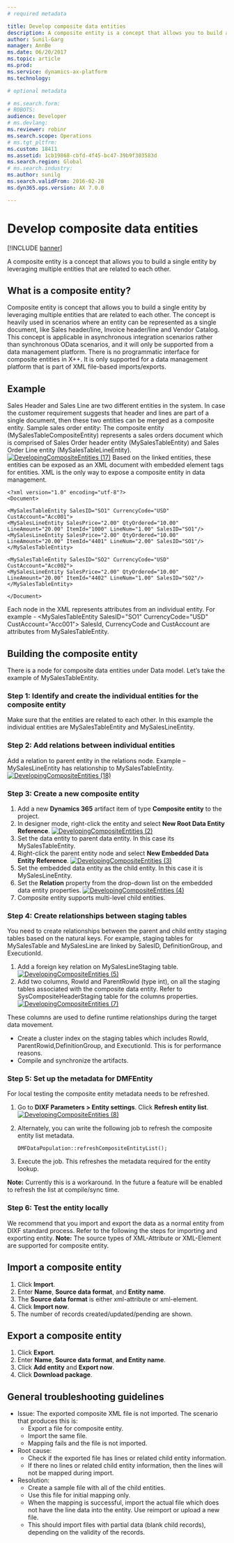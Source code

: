 ```yaml
---
# required metadata

title: Develop composite data entities
description: A composite entity is a concept that allows you to build a single entity by leveraging multiple entities that are related to each other. 
author: Sunil-Garg
manager: AnnBe
ms.date: 06/20/2017
ms.topic: article
ms.prod: 
ms.service: dynamics-ax-platform
ms.technology: 

# optional metadata

# ms.search.form: 
# ROBOTS: 
audience: Developer
# ms.devlang: 
ms.reviewer: robinr
ms.search.scope: Operations
# ms.tgt_pltfrm: 
ms.custom: 18411
ms.assetid: 1cb19868-cbfd-4f45-bc47-39b9f303583d
ms.search.region: Global
# ms.search.industry: 
ms.author: sunilg
ms.search.validFrom: 2016-02-28
ms.dyn365.ops.version: AX 7.0.0

---
```


# Develop composite data entities

[!INCLUDE [banner](../includes/banner.md)]

A composite entity is a concept that allows you to build a single entity by leveraging multiple entities that are related to each other. 

What is a composite entity?
---------------------------

Composite entity is concept that allows you to build a single entity by leveraging multiple entities that are related to each other. The concept is heavily used in scenarios where an entity can be represented as a single document, like Sales header/line, Invoice header/line and Vendor Catalog. This concept is applicable in asynchronous integration scenarios rather than synchronous OData scenarios, and it will only be supported from a data management platform. There is no programmatic interface for composite entities in X++. It is only supported for a data management platform that is part of XML file-based imports/exports.

## Example
Sales Header and Sales Line are two different entities in the system. In case the customer requirement suggests that header and lines are part of a single document, then these two entities can be merged as a composite entity. Sample sales order entity: The composite entity (MySalesTableCompositeEntity) represents a sales orders document which is comprised of Sales Order header entity (MySalesTableEntity) and Sales Order Line entity (MySalesTableLineEntity). [![DevelopingCompositeEntities (17)](./media/developingcompositeentities-17-1024x290.png)](./media/developingcompositeentities-17.png) Based on the linked entities, these entities can be exposed as an XML document with embedded element tags for entities. XML is the only way to expose a composite entity in data management.

    <?xml version="1.0" encoding="utf-8"?>
    <Document>

    <MySalesTableEntity SalesID="SO1" CurrencyCode="USD" CustAccount="Acc001">
    <MySalesLineEntity SalesPrice="2.00" QtyOrdered="10.00" LineAmount="20.00" ItemId="1000" LineNum="1.00" SalesID="SO1"/>
    <MySalesLineEntity SalesPrice="2.00" QtyOrdered="10.00" LineAmount="20.00" ItemId="4401" LineNum="2.00" SalesID="SO1"/>
    </MySalesTableEntity>

    <MySalesTableEntity SalesID="SO2" CurrencyCode="USD" CustAccount="Acc002">
    <MySalesLineEntity SalesPrice="2.00" QtyOrdered="10.00" LineAmount="20.00" ItemId="4402" LineNum="1.00" SalesID="SO2"/>
    </MySalesTableEntity>

    </Document>

Each node in the XML represents attributes from an individual entity. For example - &lt;MySalesTableEntity SalesID="SO1" CurrencyCode="USD" CustAccount="Acc001"&gt; SalesId, CurrencyCode and CustAccount are attributes from MySalesTableEntity.

## Building the composite entity
There is a node for composite data entities under Data model. Let’s take the example of MySalesTableEntity.

### Step 1: Identify and create the individual entities for the composite entity

Make sure that the entities are related to each other. In this example the individual entities are MySalesTableEntity and MySalesLineEntity.

### Step 2: Add relations between individual entities

Add a relation to parent entity in the relations node. Example – MySalesLineEntity has relationship to MySalesTableEntity.  [![DevelopingCompositeEntities (18)](./media/developingcompositeentities-18.png)](./media/developingcompositeentities-18.png)

### Step 3: Create a new composite entity

1.  Add a new **Dynamics 365** artifact item of type **Composite entity** to the project.
2.  In designer mode, right-click the entity and select **New Root Data Entity Reference**. [![DevelopingCompositeEntities (2)](./media/developingcompositeentities-2.png)](./media/developingcompositeentities-2.png)
3.  Set the data entity to parent data entity. In this case its MySalesTableEntity.
4.  Right-click the parent entity node and select **New Embedded Data Entity Reference**. [![DevelopingCompositeEntities (3)](./media/developingcompositeentities-3.png)](./media/developingcompositeentities-3.png)
5.  Set the embedded data entity as the child entity. In this case it is MySalesLineEntity.
6.  Set the **Relation** property from the drop-down list on the embedded data entity properties.  [![DevelopingCompositeEntities (4)](./media/developingcompositeentities-4.png)](./media/developingcompositeentities-4.png)
7.  Composite entity supports multi-level child entities.

### Step 4: Create relationships between staging tables

You need to create relationships between the parent and child entity staging tables based on the natural keys. For example, staging tables for MySalesTable and MySalesLine are linked by SalesID, DefinitionGroup, and ExecutionId.

1.  Add a foreign key relation on MySalesLineStaging table.  [![DevelopingCompositeEntities (5)](./media/developingcompositeentities-5.png)](./media/developingcompositeentities-5.png)
2.  Add two columns, RowId and ParentRowId (type int), on all the staging tables associated with the composite data entity. Refer to SysCompositeHeaderStaging table for the columns properties. [![DevelopingCompositeEntities (7)](./media/developingcompositeentities-7.png)](./media/developingcompositeentities-7.png)

These columns are used to define runtime relationships during the target data movement.

-   Create a cluster index on the staging tables which includes RowId, ParentRowid,DefinitionGroup, and ExecutionId. This is for performance reasons.
-   Compile and synchronize the artifacts.

### Step 5: Set up the metadata for DMFEntity

For local testing the composite entity metadata needs to be refreshed.

1.  Go to **DIXF Parameters &gt; Entity settings**. Click **Refresh entity list**.  [![DevelopingCompositeEntities (8)](./media/developingcompositeentities-8-1024x212.png)](./media/developingcompositeentities-8.png)
2.  Alternately, you can write the following job to refresh the composite entity list metadata.

        DMFDataPopulation::refreshCompositeEntityList();

3.  Execute the job. This refreshes the metadata required for the entity lookup.

**Note:** Currently this is a workaround. In the future a feature will be enabled to refresh the list at compile/sync time.

### Step 6: Test the entity locally

We recommend that you import and export the data as a normal entity from DIXF standard process. Refer to the following the steps for importing and exporting entity. **Note:** The source types of XML-Attribute or XML-Element are supported for composite entity.

## Import a composite entity
1.  Click **Import**.
2.  Enter **Name**, **Source data format**, and **Entity name**.
3.  The **Source data format** is either xml-attribute or xml-element.
4.  Click **Import now**.
5.  The number of records created/updated/pending are shown.

## Export a composite entity
1.  Click **Export**.
2.  Enter **Name**, **Source data format**, **and Entity name**.
3.  Click **Add entity** and **Export now**.
4.  Click **Download package**.

## General troubleshooting guidelines
-   Issue: The exported composite XML file is not imported. The scenario that produces this is:
    -   Export a file for composite entity.
    -   Import the same file.
    -   Mapping fails and the file is not imported.
-   Root cause:
    -   Check if the exported file has lines or related child entity information.
    -   If there no lines or related child entity information, then the lines will not be mapped during import.
-   Resolution:
    -   Create a sample file with all of the child entities.
    -   Use this file for initial mapping only.
    -   When the mapping is successful, import the actual file which does not have the line data into the entity. Use reimport or upload a new file.
    -   This should import files with partial data (blank child records), depending on the validity of the records.




